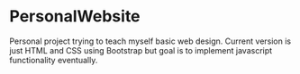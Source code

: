 # PersonalWebsite
Personal project trying to teach myself basic web design. Current version is just HTML and CSS using Bootstrap but goal is to implement javascript functionality eventually.
